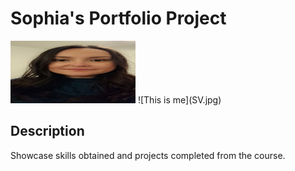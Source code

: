 # Sophia's Portfolio Project
<img src="SV.jpg" width="200" height="100">
![This is me](SV.jpg)

## Description
Showcase skills obtained and projects completed from the course.

